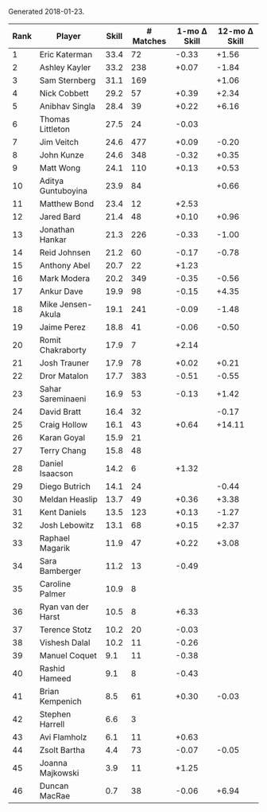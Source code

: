 Generated 2018-01-23.

| Rank | Player             | Skill | # Matches | 1-mo Δ Skill | 12-mo Δ Skill |
|------|--------------------|-------|-----------|--------------|---------------|
|    1 | Eric Katerman      |  33.4 |        72 |        -0.33 |         +1.56 |
|    2 | Ashley Kayler      |  33.2 |       238 |        +0.07 |         -1.84 |
|    3 | Sam Sternberg      |  31.1 |       169 |              |         +1.06 |
|    4 | Nick Cobbett       |  29.2 |        57 |        +0.39 |         +2.34 |
|    5 | Anibhav Singla     |  28.4 |        39 |        +0.22 |         +6.16 |
|    6 | Thomas Littleton   |  27.5 |        24 |        -0.03 |               |
|    7 | Jim Veitch         |  24.6 |       477 |        +0.09 |         -0.20 |
|    8 | John Kunze         |  24.6 |       348 |        -0.32 |         +0.35 |
|    9 | Matt Wong          |  24.1 |       110 |        +0.13 |         +0.53 |
|   10 | Aditya Guntuboyina |  23.9 |        84 |              |         +0.66 |
|   11 | Matthew Bond       |  23.4 |        12 |        +2.53 |               |
|   12 | Jared Bard         |  21.4 |        48 |        +0.10 |         +0.96 |
|   13 | Jonathan Hankar    |  21.3 |       226 |        -0.33 |         -1.00 |
|   14 | Reid Johnsen       |  21.2 |        60 |        -0.17 |         -0.78 |
|   15 | Anthony Abel       |  20.7 |        22 |        +1.23 |               |
|   16 | Mark Modera        |  20.2 |       349 |        -0.35 |         -0.56 |
|   17 | Ankur Dave         |  19.9 |        98 |        -0.15 |         +4.35 |
|   18 | Mike Jensen-Akula  |  19.1 |       241 |        -0.09 |         -1.48 |
|   19 | Jaime Perez        |  18.8 |        41 |        -0.06 |         -0.50 |
|   20 | Romit Chakraborty  |  17.9 |         7 |        +2.14 |               |
|   21 | Josh Trauner       |  17.9 |        78 |        +0.02 |         +0.21 |
|   22 | Dror Matalon       |  17.7 |       383 |        -0.51 |         -0.55 |
|   23 | Sahar Sareminaeni  |  16.9 |        53 |        -0.13 |         +1.42 |
|   24 | David Bratt        |  16.4 |        32 |              |         -0.17 |
|   25 | Craig Hollow       |  16.1 |        43 |        +0.64 |        +14.11 |
|   26 | Karan Goyal        |  15.9 |        21 |              |               |
|   27 | Terry Chang        |  15.8 |        48 |              |               |
|   28 | Daniel Isaacson    |  14.2 |         6 |        +1.32 |               |
|   29 | Diego Butrich      |  14.1 |        24 |              |         -0.44 |
|   30 | Meldan Heaslip     |  13.7 |        49 |        +0.36 |         +3.38 |
|   31 | Kent Daniels       |  13.5 |       123 |        +0.13 |         -1.27 |
|   32 | Josh Lebowitz      |  13.1 |        68 |        +0.15 |         +2.37 |
|   33 | Raphael Magarik    |  11.9 |        47 |        +0.22 |         +3.08 |
|   34 | Sara Bamberger     |  11.2 |        13 |        -0.49 |               |
|   35 | Caroline Palmer    |  10.9 |         8 |              |               |
|   36 | Ryan van der Harst |  10.5 |         8 |        +6.33 |               |
|   37 | Terence Stotz      |  10.2 |        20 |        -0.03 |               |
|   38 | Vishesh Dalal      |  10.2 |        11 |        -0.26 |               |
|   39 | Manuel Coquet      |   9.1 |        11 |        -0.38 |               |
|   40 | Rashid Hameed      |   9.1 |         8 |        -0.43 |               |
|   41 | Brian Kempenich    |   8.5 |        61 |        +0.30 |         -0.03 |
|   42 | Stephen Harrell    |   6.6 |         3 |              |               |
|   43 | Avi Flamholz       |   6.1 |        11 |        +0.63 |               |
|   44 | Zsolt Bartha       |   4.4 |        73 |        -0.07 |         -0.05 |
|   45 | Joanna Majkowski   |   3.9 |        11 |        +1.25 |               |
|   46 | Duncan MacRae      |   0.7 |        38 |        -0.06 |         +6.94 |